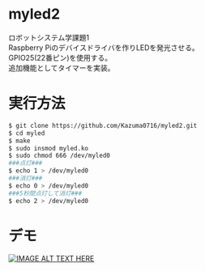# myled2
ロボットシステム学課題1  
Raspberry Piのデバイスドライバを作りLEDを発光させる。  
GPIO25(22番ピン)を使用する。  
追加機能としてタイマーを実装。

# 実行方法
```bash
$ git clone https://github.com/Kazuma0716/myled2.git
$ cd myled
$ make
$ sudo insmod myled.ko
$ sudo chmod 666 /dev/myled0
###点灯###
$ echo 1 > /dev/myled0
###消灯###
$ echo 0 > /dev/myled0
###5秒間点灯して消灯###
$ echo 2 > /dev/myled0
```

# デモ
[![IMAGE ALT TEXT HERE](https://www.youtube.com/watch?v=P-YhCF_qUEo)](http://www.youtube.com/watch?v=P-YhCF_qUEo)
